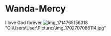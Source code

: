 # Wanda-Mercy
I love God forever
![img_1714765156318](https://github.com/David-Wanda/Wanda-Mercy/assets/172489762/4c52b73f-e9f9-4a38-8f8b-34ba474a2caf)
"C:\Users\User\Pictures\img_1702707086114.jpg"
